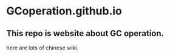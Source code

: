 # GCoperation.github.io
## This repo is website about GC operation.
here are lots of chinese wiki. 

